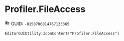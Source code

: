 # Profiler.FileAccess
![](/img/Profiler.FileAccess.png)
GUID: `-8158706814767133365`
```
EditorGUIUtility.IconContent("Profiler.FileAccess")
```

